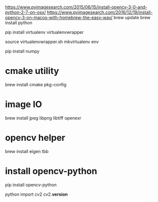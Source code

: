 https://www.pyimagesearch.com/2015/06/15/install-opencv-3-0-and-python-2-7-on-osx/
https://www.pyimagesearch.com/2016/12/19/install-opencv-3-on-macos-with-homebrew-the-easy-way/
brew update
brew install python

pip install virtualenv virtualenvwrapper

source virtualenvwrapper.sh
mkvirtualenv env

pip install numpy

# cmake utility
brew install cmake pkg-config

# image IO
brew install jpeg libpng libtiff openexr

# opencv helper
brew install eigen tbb

# install opencv-python
pip install opencv-python

python
import cv2
cv2.__version__

